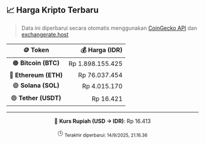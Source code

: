 

<!-- HARGA_KRIPTO -->
## 📈 Harga Kripto Terbaru

> Data ini diperbarui secara otomatis menggunakan [CoinGecko API](https://www.coingecko.com/) dan [exchangerate.host](https://exchangerate.host/)

<div align="center">

| 🪙 Token | 💰 Harga (IDR) |
|:------:|---------------:|
| 🟠 **Bitcoin (BTC)**   | Rp 1.898.155.425 |
| 🔵 **Ethereum (ETH)**  | Rp 76.037.454 |
| 🟣 **Solana (SOL)**    | Rp 4.015.170 |
| 🟢 **Tether (USDT)**   | Rp 16.421 |

---

💱 **Kurs Rupiah (USD → IDR)**: Rp 16.413

🕒 <sub>Terakhir diperbarui: 14/9/2025, 21.16.36</sub>

</div>
<!-- /HARGA_KRIPTO -->
